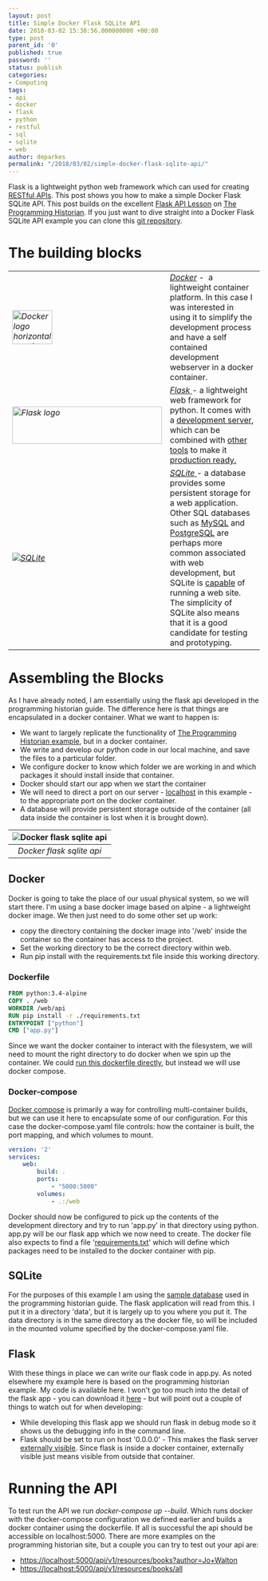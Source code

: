 ```yaml
---
layout: post
title: Simple Docker Flask SQLite API
date: 2018-03-02 15:30:56.000000000 +00:00
type: post
parent_id: '0'
published: true
password: ''
status: publish
categories:
- Computing
tags:
- api
- docker
- flask
- python
- restful
- sql
- sqlite
- web
author: deparkes
permalink: "/2018/03/02/simple-docker-flask-sqlite-api/"
---
```

Flask is a lightweight python web framework which can used for creating <a href="https://restfulapi.net/">RESTful APIs</a>. This post shows you how to make a simple Docker Flask SQLite API. This post builds on the excellent <a href="https://programminghistorian.github.io/ph-submissions/lessons/creating-apis-with-python-and-flask">Flask API Lesson</a> on <a href="https://programminghistorian.org/">The Programming Historian</a>.
If you just want to dive straight into a Docker Flask SQLite API example you can clone this <a href="https://github.com/deparkes/docker_flask_example">git repository</a>.
<h1>The building blocks</h1>

<table class="tg">
<tbody>
<tr>
<td class="tg-yw4l"><em><a href="https://www.docker.com/"><img class="alignleft" src="{{site.baseurl}}/assets/2018/03/docker-mark-blue.png" alt="Docker logo horizontal spacing" width="80" height="68"></a></em></td>
<td class="tg-yw4l">
<a href="https://www.docker.com/"><em>Docker</em></a> -  a lightweight container platform. In this case I was interested in using it to simplify the development process and have a self contained development webserver in a docker container.</td>
</tr>
<tr>
<td class="tg-yw4l"><a href="https://flask.palletsprojects.com/en/stable/"><em><img class="shrinkToFit transparent alignleft" src="https://palletsprojects.com/static/content/projects/flask-logo.png" alt="Flask logo" width="300" height="75"></em></a></td>
<td class="tg-yw4l">
<a href="https://flask.pocoo.org/"><em>Flask</em> </a>- a lightweight web framework for python. It comes with a <a href="https://stackoverflow.com/questions/12269537/is-the-server-bundled-with-flask-safe-to-use-in-production">development server</a>, which can be combined with <a href="https://ironboundsoftware.com/blog/2016/06/27/faster-flask-need-gunicorn/">other tools</a> to make it <a href="https://flask.pocoo.org/docs/0.12/deploying/#deployment">production ready.</a>
</td>
</tr>
<tr>
<td class="tg-yw4l"><a href="https://www.sqlite.org/"><em><img class="logo alignleft" src="{{site.baseurl}}/assets/2018/03/sqlite370_banner.gif" alt="SQLite" border="0"></em></a></td>
<td class="tg-yw4l">
<a href="https://www.sqlite.org/"><em>SQLite</em> </a>- a database provides some persistent storage for a web application. Other SQL databases such as <a href="https://www.mysql.com/">MySQL</a> and <a href="https://www.postgresql.org/">PostgreSQL</a> are perhaps more common associated with web development, but SQLite is <a href="https://www.sqlite.org/whentouse.html">capable</a> of running a web site. The simplicity of SQLite also means that it is a good candidate for testing and prototyping.</td>
</tr>
</tbody>
</table>
<h1>Assembling the Blocks</h1>
As I have already noted, I am essentially using the flask api developed in the programming historian guide. The difference here is that things are encapsulated in a docker container.
What we want to happen is:
<ul>
<li>We want to largely replicate the functionality of <a href="https://programminghistorian.github.io/ph-submissions/lessons/creating-apis-with-python-and-flask">The Programming Historian example</a>, but in a docker container.</li>
<li>We write and develop our python code in our local machine, and save the files to a particular folder.</li>
<li>We configure docker to know which folder we are working in and which packages it should install inside that container.</li>
<li>Docker should start our app when we start the container</li>
<li>We will need to direct a port on our server - <a href="https://en.wikipedia.org/wiki/Localhost">localhost</a> in this example - to the appropriate port on the docker container.</li>
<li>A database will provide persistent storage outside of the container (all data inside the container is lost when it is brought down).</li>
</ul>

| ![Docker flask sqlite api]({{site.baseurl}}/assets/2018/03/DockerFlaskSQLite_schematic-300x289.png) |
|:--:|
| *Docker flask sqlite api* |

<h2>Docker</h2>
Docker is going to take the place of our usual physical system, so we will start there. I'm using a base docker image based on alpine - a lightweight docker image.
We then just need to do some other set up work:
<ul>
<li>copy the directory containing the docker image into '/web' inside the container so the container has access to the project.</li>
<li>Set the working directory to be the correct directory within web.</li>
<li>Run pip install with the requirements.txt file inside this working directory.</li>
</ul>
<h3>Dockerfile</h3>

```dockerfile
FROM python:3.4-alpine
COPY . /web
WORKDIR /web/api
RUN pip install -r ./requirements.txt
ENTRYPOINT ["python"]
CMD ["app.py"]
```

Since we want the docker container to interact with the filesystem, we will need to mount the right directory to do docker when we spin up the container. We could <a href="{{site.baseurl}}/2017/10/20/run-docker-container/">run this dockerfile directly</a>, but instead we will use docker compose.
<h3>Docker-compose</h3>
<a href="https://docs.docker.com/compose/overview/">Docker compose</a> is primarily a way for controlling multi-container builds, but we can use it here to encapsulate some of our configuration.
For this case the docker-compose.yaml file controls: how the container is built, the port mapping, and which volumes to mount.

```yaml
version: '2'
services:
    web:
        build: .
        ports:
            - "5000:5000"
        volumes:
            - .:/web
```

Docker should now be configured to pick up the contents of the development directory and try to run 'app.py' in that directory using python. app.py will be our flask app which we now need to create.
The docker file also expects to find a file '<a href="https://stackoverflow.com/questions/7225900/how-to-pip-install-packages-according-to-requirements-txt-from-a-local-directory">requirements.txt</a>' which will define which packages need to be installed to the docker container with pip.
<h2>SQLite</h2>
For the purposes of this example I am using the <a href="https://github.com/deparkes/docker_flask_example/tree/master/data">sample database</a> used in the programming historian guide. The flask application will read from this. I put it in a directory 'data', but it is largely up to you where you put it.
The data directory is in the same directory as the docker file, so will be included in the mounted volume specified by the docker-compose.yaml file.
<h2>Flask<strong>
</strong>
</h2>
With these things in place we can write our flask code in app.py. As noted elsewhere my example here is based on the programming historian example. My code is available here.
I won't go too much into the detail of the flask app - you can download it <a href="https://github.com/deparkes/docker_flask_example">here</a> - but will point out a couple of things to watch out for when developing:
<ul>
<li>While developing this flask app we should run flask in debug mode so it shows us the debugging info in the command line.</li>
<li>Flask should be set to run on host '0.0.0.0' - This makes the flask server <a href="https://flask.pocoo.org/docs/0.12/quickstart/">externally visible</a>. Since flask is inside a docker container, externally visible just means visible from outside that container.</li>
</ul>
<h1>Running the API</h1>
To test run the API we run <em>docker-compose up --build</em>. Which runs docker with the docker-compose configuration we defined earlier and builds a docker container using the dockerfile.
If all is successful the api should be accessible on localhost:5000.
There are more examples on the programming historian site, but a couple you can try to test out your api are:
<ul>
<li><a href="https://localhost:5000/api/v1/resources/books?author=Jo+Walton">https://localhost:5000/api/v1/resources/books?author=Jo+Walton</a></li>
<li><a href="https://localhost:5000/api/v1/resources/books/all">https://localhost:5000/api/v1/resources/books/all</a></li>
</ul>
